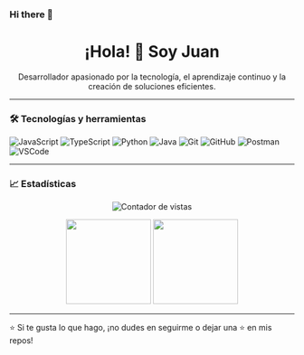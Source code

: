 ### Hi there 👋
<h1 align="center">¡Hola! 👋 Soy Juan </h1>

<p align="center">
  Desarrollador apasionado por la tecnología, el aprendizaje continuo y la creación de soluciones eficientes.
</p>

---

### 🛠️ Tecnologías y herramientas

![JavaScript](https://img.shields.io/badge/-JavaScript-F7DF1E?style=flat-square&logo=javascript&logoColor=000)
![TypeScript](https://img.shields.io/badge/-TypeScript-3178C6?style=flat-square&logo=typescript&logoColor=fff)
![Python](https://img.shields.io/badge/-Python-3776AB?style=flat-square&logo=python&logoColor=fff)
![Java](https://img.shields.io/badge/-Java-007396?style=flat-square&logo=java&logoColor=fff)
![Git](https://img.shields.io/badge/-Git-F05032?style=flat-square&logo=git&logoColor=fff)
![GitHub](https://img.shields.io/badge/-GitHub-181717?style=flat-square&logo=github&logoColor=fff)
![Postman](https://img.shields.io/badge/-Postman-FF6C37?style=flat-square&logo=postman&logoColor=fff)
![VSCode](https://img.shields.io/badge/-VS%20Code-007ACC?style=flat-square&logo=visual-studio-code&logoColor=fff)

---

### 📈 Estadísticas

<p align="center">
  <img src="https://komarev.com/ghpvc/?username=tu-usuario&style=flat-square&color=blue" alt="Contador de vistas" />
</p>

<p align="center">
  <img height="150em" src="https://github-readme-stats.vercel.app/api?username=tu-usuario&show_icons=true&theme=radical" />
  <img height="150em" src="https://github-readme-stats.vercel.app/api/top-langs/?username=tu-usuario&layout=compact&theme=radical" />
</p>

---

⭐ Si te gusta lo que hago, ¡no dudes en seguirme o dejar una ⭐ en mis repos!

